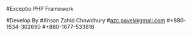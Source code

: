 #Exceptio PHP Framework


#Develop By
#Ahsan Zahid Chowdhury
#azc.pavel@gmail.com
#+880-1534-302690
#+880-1677-533818
